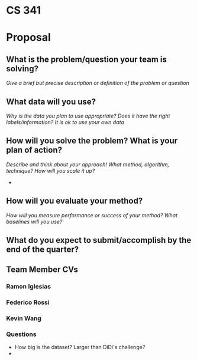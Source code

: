 # CS 341

# Proposal

## What is the problem/question your team is solving? 
_Give a brief but precise description or definition of the problem or question_

## What data will you use? 
_Why is the data you plan to use appropriate? Does it have the right labels/information?
It is ok to use your own data_


## How will you solve the problem? What is your plan of action? 
_Describe and think about your approach!
What method, algorithm, technique? How will you scale it up?_

- 

## How will you evaluate your method? 
_How will you measure performance or success of your method? What baselines will you use?_

## What do you expect to submit/accomplish by the end of the quarter?


## Team Member CVs

### Ramon Iglesias

### Federico Rossi

### Kevin Wang


### Questions

- How big is the dataset? Larger than DiDi's challenge?
- 
